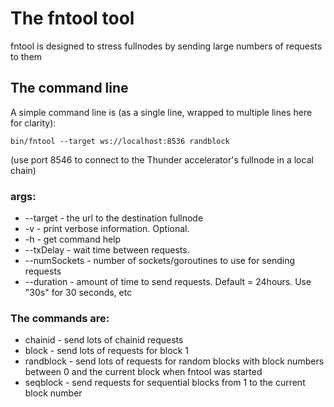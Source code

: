 # The fntool tool

fntool is designed to stress fullnodes by sending large numbers of requests to them

## The command line
A simple command line is (as a single line, wrapped to multiple lines here for clarity):

	bin/fntool --target ws://localhost:8536 randblock

(use port 8546 to connect to the Thunder accelerator's fullnode in a local chain)

### args:
* --target - the url to the destination fullnode
* -v - print verbose information.  Optional.
* -h - get command help
* --txDelay - wait time between requests.  
* --numSockets - number of sockets/goroutines to use for sending requests
* --duration - amount of time to send requests.  Default = 24hours. Use "30s" for 30 seconds, etc

### The commands are:
* chainid - send lots of chainid requests
* block - send lots of requests for block 1
* randblock - send lots of requests for random blocks with block numbers between 0 and the current 
block when fntool was started
* seqblock - send requests for sequential blocks from 1 to the current block number

